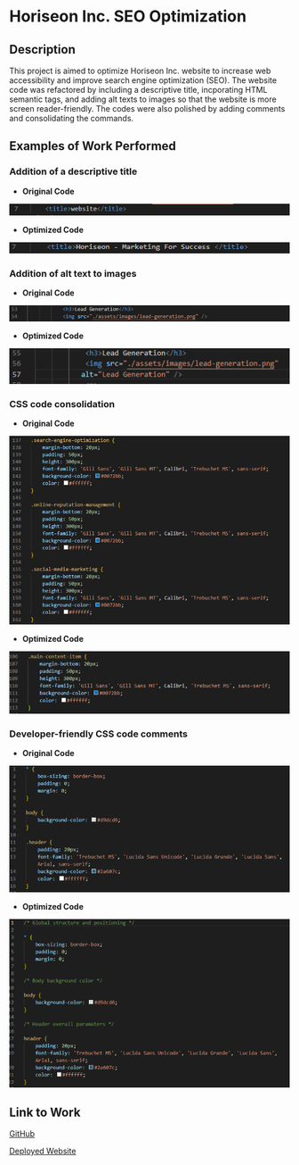 # Horiseon Inc. SEO Optimization

## Description

This project is aimed to optimize Horiseon Inc. website to increase web accessibility and improve search engine optimization (SEO).  The website code was refactored by including a descriptive title, incporating HTML semantic tags, and adding alt texts to images so that the website is more screen reader-friendly. The codes were also polished by adding comments and consolidating the commands.


## Examples of Work Performed

### Addition of a descriptive title


* **Original Code**

![](./assets/images/Original-Nondescriptive-Title.png)

* **Optimized Code**

![](./assets/images/Title-Optimization.png)

### Addition of alt text to images


* **Original Code**

![](./assets/images/Original-No-Alt-Text.png)

* **Optimized Code**

![](./assets/images/Alt-Text.png)

### CSS code consolidation


* **Original Code**

![](./assets/images/Original-Redundancy.png)

* **Optimized Code**

![](./assets/images/CSS-Consolidation.png)

### Developer-friendly CSS code comments


* **Original Code**

![](./assets/images/Original-Without-Comments.png)

* **Optimized Code**

![](./assets/images/CSS-Comments.png)

## Link to Work

[GitHub](https://github.com/xzhw39/edward-xu-mercury)


[Deployed Website](https://xzhw39.github.io/edward-xu-mercury/)

